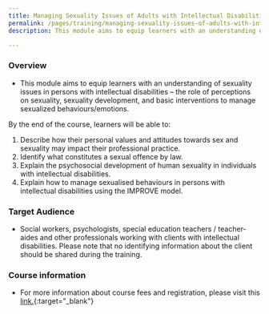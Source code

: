 ```yaml
---
title: Managing Sexuality Issues of Adults with Intellectual Disabilities
permalink: /pages/training/managing-sexuality-issues-of-adults-with-intellectual-disabilities
description: This module aims to equip learners with an understanding of sexuality issues in persons with intellectual disabilities – the role of perceptions on sexuality, sexuality development, and basic interventions to manage sexualized behaviours/emotions.

---
```


### Overview
- This module aims to equip learners with an understanding of sexuality issues in persons with intellectual disabilities – the role of perceptions on sexuality, sexuality development, and basic interventions to manage sexualized behaviours/emotions.

By the end of the course, learners will be able to:
1) Describe how their personal values and attitudes towards sex and sexuality may impact their professional practice.
2) Identify what constitutes a sexual offence by law.
3) Explain the psychosocial development of human sexuality in individuals with intellectual disabilities.
4) Explain how to manage sexualised behaviours in persons with intellectual disabilities using the IMPROVE model.


### Target Audience
- Social workers, psychologists, special education teachers / teacher-aides and other professionals working with clients with intellectual disabilities. Please note that no identifying information about the client should be shared during the training.


### Course information
- For more information about course fees and registration, please visit this [link.](https://e-services.ncss.gov.sg/Training/Course/Detail/e136731e-7aeb-eb11-817b-000c296ee030){:target="_blank"}
